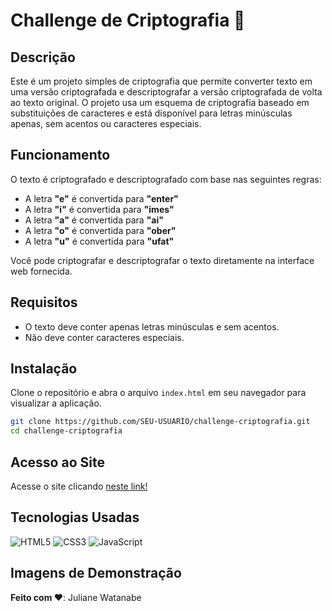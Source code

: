 # Challenge de Criptografia 📠

## Descrição

Este é um projeto simples de criptografia que permite converter texto em uma versão criptografada e descriptografar a versão criptografada de volta ao texto original. O projeto usa um esquema de criptografia baseado em substituições de caracteres e está disponível para letras minúsculas apenas, sem acentos ou caracteres especiais.

## Funcionamento

O texto é criptografado e descriptografado com base nas seguintes regras:
- A letra **"e"** é convertida para **"enter"**
- A letra **"i"** é convertida para **"imes"**
- A letra **"a"** é convertida para **"ai"**
- A letra **"o"** é convertida para **"ober"**
- A letra **"u"** é convertida para **"ufat"**

Você pode criptografar e descriptografar o texto diretamente na interface web fornecida.

## Requisitos

- O texto deve conter apenas letras minúsculas e sem acentos.
- Não deve conter caracteres especiais.

## Instalação

Clone o repositório e abra o arquivo `index.html` em seu navegador para visualizar a aplicação.

```bash
git clone https://github.com/SEU-USUARIO/challenge-criptografia.git
cd challenge-criptografia
```

## Acesso ao Site
Acesse o site clicando [neste link!](https://watanabejuliane.github.io/challenge-criptografia/)
## Tecnologias Usadas

![HTML5](https://img.shields.io/badge/HTML5-E34F26?style=flat&logo=html5&logoColor=white) 
![CSS3](https://img.shields.io/badge/CSS3-1572B6?style=flat&logo=css3&logoColor=white) 
![JavaScript](https://img.shields.io/badge/JavaScript-F7DF1E?style=flat&logo=javascript&logoColor=black) 

## Imagens de Demonstração


 **Feito com ♥**: Juliane Watanabe


